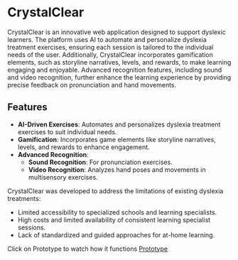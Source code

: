 # CrystalClear

CrystalClear is an innovative web application designed to support dyslexic learners. The platform uses AI to automate and personalize dyslexia treatment exercises, ensuring each session is tailored to the individual needs of the user. Additionally, CrystalClear incorporates gamification elements, such as storyline narratives, levels, and rewards, to make learning engaging and enjoyable. Advanced recognition features, including sound and video recognition, further enhance the learning experience by providing precise feedback on pronunciation and hand movements.

## Features

- **AI-Driven Exercises**: Automates and personalizes dyslexia treatment exercises to suit individual needs.
- **Gamification**: Incorporates game elements like storyline narratives, levels, and rewards to enhance engagement.
- **Advanced Recognition**:
  - **Sound Recognition**: For pronunciation exercises.
  - **Video Recognition**: Analyzes hand poses and movements in multisensory exercises.


CrystalClear was developed to address the limitations of existing dyslexia treatments:
- Limited accessibility to specialized schools and learning specialists.
- High costs and limited availability of consistent learning specialist sessions.
- Lack of standardized and guided approaches for at-home learning.

Click on Prototype to watch how it functions [Prototype]([(https://youtu.be/5uQQivMBwQk?si=eRcyA0I9DuFGjPxk)](https://www.youtube.com/watch?v=5uQQivMBwQk))



